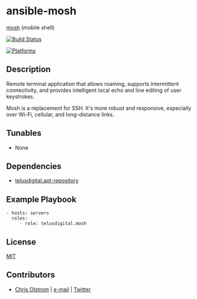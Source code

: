 # ansible-mosh

[mosh](https://mosh.mit.edu/) (mobile shell)

[![Build Status](https://travis-ci.org/telusdigital/ansible-mosh.svg?branch=master)](https://travis-ci.org/telusdigital/ansible-mosh)

[![Platforms](http://img.shields.io/badge/platforms-ubuntu-lightgrey.svg?style=flat)](#)

Description
-----------
Remote terminal application that allows roaming, supports intermittent connectivity, and provides intelligent local echo and line editing of user keystrokes.

Mosh is a replacement for SSH. It's more robust and responsive, especially over Wi-Fi, cellular, and long-distance links.

Tunables
--------
* None

Dependencies
------------
* [telusdigital.apt-repository](https://github.com/telusdigital/ansible-apt-repository/)

Example Playbook
----------------
    - hosts: servers
      roles:
         - role: telusdigital.mosh

License
-------
[MIT](https://tldrlegal.com/license/mit-license)

Contributors
------------
* [Chris Olstrom](https://colstrom.github.io/) | [e-mail](mailto:chris@olstrom.com) | [Twitter](https://twitter.com/ChrisOlstrom)
